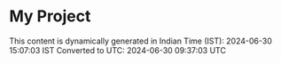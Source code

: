# My Project

This content is dynamically generated in Indian Time (IST): 2024-06-30 15:07:03 IST
Converted to UTC: 2024-06-30 09:37:03 UTC
